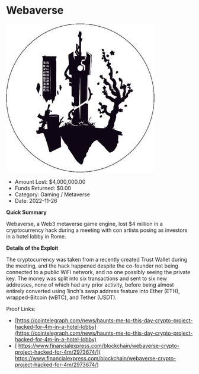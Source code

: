 # Webaverse
![Webaverse](/rektimages/Webaverse.png)
- Amount Lost: $4,000,000.00
- Funds Returned: $0.00
- Category: Gaming / Metaverse
- Date: 2022-11-26

**Quick Summary**

Webaverse, a Web3 metaverse game engine, lost $4 million in a cryptocurrency hack during a meeting with con artists posing as investors in a hotel lobby in Rome.

  


 **Details of the Exploit**

The cryptocurrency was taken from a recently created Trust Wallet during the meeting, and the hack happened despite the co-founder not being connected to a public WiFi network, and no one possibly seeing the private key. The money was split into six transactions and sent to six new addresses, none of which had any prior activity, before being almost entirely converted using 1inch's swap address feature into Ether (ETH), wrapped-Bitcoin (wBTC), and Tether (USDT).

  



Proof Links:
- [https://cointelegraph.com/news/haunts-me-to-this-day-crypto-project-hacked-for-4m-in-a-hotel-lobby](https://cointelegraph.com/news/haunts-me-to-this-day-crypto-project-hacked-for-4m-in-a-hotel-lobby)
- [ https://www.financialexpress.com/blockchain/webaverse-crypto-project-hacked-for-4m/2973674/]( https://www.financialexpress.com/blockchain/webaverse-crypto-project-hacked-for-4m/2973674/)


